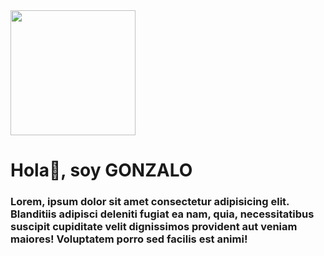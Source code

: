 <div>
<img src="../imagen-git-hub.gif" width="200">
<h1>Hola👋, soy GONZALO</h1>
<h3>Lorem, ipsum dolor sit amet consectetur adipisicing elit. Blanditiis adipisci deleniti fugiat ea nam, quia, necessitatibus suscipit cupiditate velit dignissimos provident aut veniam maiores! Voluptatem porro sed facilis est animi!</h3>
</div>
